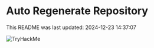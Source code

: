 # Auto Regenerate Repository

This README was last updated: 2024-12-23 14:37:07

 ![TryHackMe](https://tryhackme.com/badge/533634)
